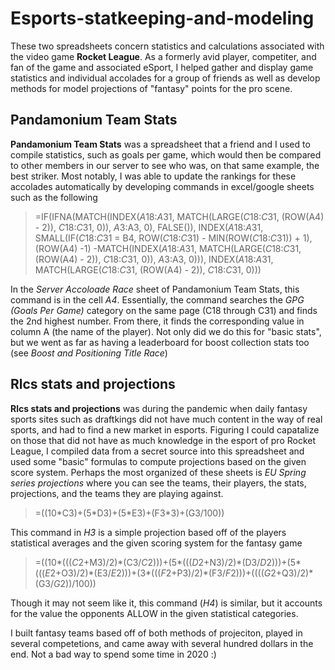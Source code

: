 # Esports-statkeeping-and-modeling

These two spreadsheets concern statistics and calculations associated with the video game **Rocket League**. 
As a formerly avid player, competiter, and fan of the game and associated eSport, I helped gather and display game statistics and individual accolades for a group of friends as well as develop methods for model projections of "fantasy" points for the pro scene.

## Pandamonium Team Stats
**Pandamonium Team Stats** was a spreadsheet that a friend and I used to compile statistics, such as goals per game, which would then be compared to other members in our server to see who was, on that same example, the best striker. Most notably, I was able to update the rankings for these accolades automatically by developing commands in excel/google sheets such as the following
> =IF(IFNA(MATCH(INDEX($A$18:$A$31, MATCH(LARGE($C$18:$C$31, (ROW(A4) - 2)), $C$18:$C$31, 0)), $A$3:A3, 0), FALSE()), INDEX($A$18:$A$31, SMALL(IF($C$18:$C$31 = B4, ROW($C$18:$C$31) - MIN(ROW($C$18:$C$31)) + 1), (ROW(A4) -1) -MATCH(INDEX($A$18:$A$31, MATCH(LARGE($C$18:$C$31, (ROW(A4) - 2)), $C$18:$C$31, 0)), $A$3:A3, 0))), INDEX($A$18:$A$31, MATCH(LARGE($C$18:$C$31, (ROW(A4) - 2)), $C$18:$C$31, 0)))

In the *Server Accoloade Race* sheet of Pandamonium Team Stats, this command is in the cell *A4*. Essentially, the command searches the *GPG (Goals Per Game)* category on the same page (C18 through C31) and finds the 2nd highest number. From there, it finds the corresponding value in column A (the name of the player). Not only did we do this for "basic stats", but we went as far as having a leaderboard for boost collection stats too (see *Boost and Positioning Title Race*)

## Rlcs stats and projections
**Rlcs stats and projections** was during the pandemic when daily fantasy sports sites such as draftkings did not have much content in the way of real sports, and had to find a new market in esports. Figuring I could capatalize on those that did not have as much knowledge in the esport of pro Rocket League, I compiled data from a secret source into this spreadsheet and used some "basic" formulas to compute projections based on the given score system. Perhaps the most organized of these sheets is *EU Spring series projections* where you can see the teams, their players, the stats, projections, and the teams they are playing against. 
> =((10\*C3)+(5\*D3)+(5\*E3)+(F3\*3)+(G3/100))

This command in *H3* is a simple projection based off of the players statistical averages and the given scoring system for the fantasy game
> =((10\*((($C$2+M3)/2)\*(C3/$C$2)))+(5\*((($D$2+N3)/2)\*(D3/$D$2)))+(5\*((($E$2+O3)/2)\*(E3/$E$2)))+(3\*((($F$2+P3)/2)\*(F3/$F$2)))+(((($G$2+Q3)/2)\*(G3/$G$2))/100))

Though it may not seem like it, this command (*H4*) is similar, but it accounts for the value the opponents ALLOW in the given statistical categories.

I built fantasy teams based off of both methods of projeciton, played in several competetions, and came away with several hundred dollars in the end. Not a bad way to spend some time in 2020 :)
